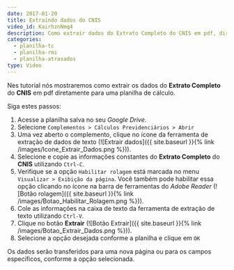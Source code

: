 ```yaml
---
date: 2017-01-20
title: Extraindo dados do CNIS
video_id: KairhznNmq4
description: Como extrair dados do Extrato Completo do CNIS em pdf, diretamente para a planilha de cálculo
categories:
  - planilha-tc
  - planilha-rmi
  - planilha-atrasados
type: Video
---
```

Nes tutorial nós mostraremos como extrair os dados do **Extrato Completo** do **CNIS** em pdf diretamente para uma planilha de cálculo.

Siga estes passos:

1. Acesse a planilha salva no seu *Google Drive*.
1. Selecione `Complementos > Cálculos Previdenciários > Abrir`
1. Uma vez aberto o complemento, clique no ícone da ferramenta de extração de dados de texto (![Extrair dados]({{ site.baseurl }}{% link /images/Icone_Extrair_Dados.png %})).
1. Selecione e copie as informações constantes do **Extrato Completo** do **CNIS** utilizando `Ctrl-C`.
1. Verifique se a opção `Habilitar rolagem` está marcada no menu `Visualizar > Exibição da página`. Você também pode habilitar essa opção clicando no ícone na barra de ferramentas do *Adobe Reader* (![Botão rolagem]({{ site.baseurl }}{% link /images/Botao_Habilitar_Rolagem.png %})).
1. Cole as informações na caixa de texto da ferramenta de extração de texto utilizando `Ctrl-V`.
1. Clique no botão **Extrair** (![Botão Extrair]({{ site.baseurl }}{% link /images/Botao_Extrair_Dados.png %})).
1. Selecione a opção desejada conforme a planilha e clique em `OK`

Os dados serão transferidos para uma nova página ou para os campos específicos, conforme a opção selecionada.
